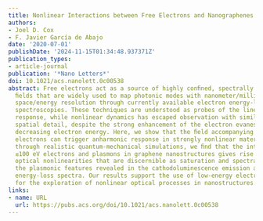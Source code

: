 ```yaml
---
title: Nonlinear Interactions between Free Electrons and Nanographenes
authors:
- Joel D. Cox
- F. Javier García de Abajo
date: '2020-07-01'
publishDate: '2024-11-15T01:34:48.937371Z'
publication_types:
- article-journal
publication: '*Nano Letters*'
doi: 10.1021/acs.nanolett.0c00538
abstract: Free electrons act as a source of highly conﬁned, spectrally broad optical
  ﬁelds that are widely used to map photonic modes with nanometer/millielectronvolt
  space/energy resolution through currently available electron energy-loss and cathodoluminescence
  spectroscopies. These techniques are understood as probes of the linear optical
  response, while nonlinear dynamics has escaped observation with similar degree of
  spatial detail, despite the strong enhancement of the electron evanescent ﬁeld with
  decreasing electron energy. Here, we show that the ﬁeld accompanying low-energy
  electrons can trigger anharmonic response in strongly nonlinear materials. Speciﬁcally,
  through realistic quantum-mechanical simulations, we ﬁnd that the interaction between
  ≲100 eV electrons and plasmons in graphene nanostructures gives rise to substantial
  optical nonlinearities that are discernible as saturation and spectral shifts in
  the plasmonic features revealed in the cathodoluminescence emission and electron
  energy-loss spectra. Our results support the use of low-energy electron-beam spectroscopies
  for the exploration of nonlinear optical processes in nanostructures.
links:
- name: URL
  url: https://pubs.acs.org/doi/10.1021/acs.nanolett.0c00538
---
```

